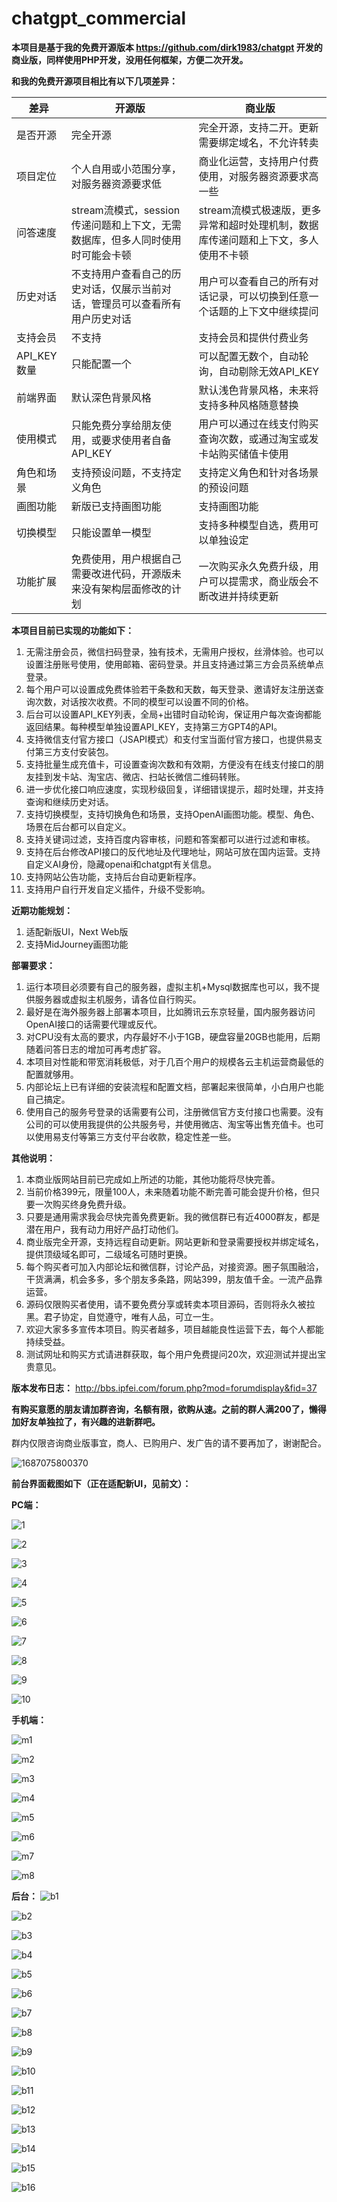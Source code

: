 # chatgpt_commercial
**本项目是基于我的免费开源版本 https://github.com/dirk1983/chatgpt 开发的商业版，同样使用PHP开发，没用任何框架，方便二次开发。**

**和我的免费开源项目相比有以下几项差异：**

| 差异 | 开源版 | 商业版 |
| --- | --- | --- |
| 是否开源 | 完全开源 | 完全开源，支持二开。更新需要绑定域名，不允许转卖 |
| 项目定位 | 个人自用或小范围分享，对服务器资源要求低 | 商业化运营，支持用户付费使用，对服务器资源要求高一些 |
| 问答速度 | stream流模式，session传递问题和上下文，无需数据库，但多人同时使用时可能会卡顿 | stream流模式极速版，更多异常和超时处理机制，数据库传递问题和上下文，多人使用不卡顿 |
| 历史对话 | 不支持用户查看自己的历史对话，仅展示当前对话，管理员可以查看所有用户历史对话 | 用户可以查看自己的所有对话记录，可以切换到任意一个话题的上下文中继续提问 |
| 支持会员 | 不支持 | 支持会员和提供付费业务 |
| API_KEY数量 | 只能配置一个 | 可以配置无数个，自动轮询，自动剔除无效API_KEY |
| 前端界面 | 默认深色背景风格 | 默认浅色背景风格，未来将支持多种风格随意替换 |
| 使用模式 | 只能免费分享给朋友使用，或要求使用者自备API_KEY | 用户可以通过在线支付购买查询次数，或通过淘宝或发卡站购买储值卡使用 |
| 角色和场景 | 支持预设问题，不支持定义角色 | 支持定义角色和针对各场景的预设问题 |
| 画图功能 | 新版已支持画图功能 | 支持画图功能 |
| 切换模型 | 只能设置单一模型 | 支持多种模型自选，费用可以单独设定 |
| 功能扩展 | 免费使用，用户根据自己需要改进代码，开源版未来没有架构层面修改的计划 | 一次购买永久免费升级，用户可以提需求，商业版会不断改进并持续更新 |

**本项目目前已实现的功能如下：**

1. 无需注册会员，微信扫码登录，独有技术，无需用户授权，丝滑体验。也可以设置注册账号使用，使用邮箱、密码登录。并且支持通过第三方会员系统单点登录。
2. 每个用户可以设置成免费体验若干条数和天数，每天登录、邀请好友注册送查询次数，对话按次收费。不同的模型可以设置不同的价格。
3. 后台可以设置API_KEY列表，全局+出错时自动轮询，保证用户每次查询都能返回结果。每种模型单独设置API_KEY，支持第三方GPT4的API。
4. 支持微信支付官方接口（JSAPI模式）和支付宝当面付官方接口，也提供易支付第三方支付安装包。
5. 支持批量生成充值卡，可设置查询次数和有效期，方便没有在线支付接口的朋友挂到发卡站、淘宝店、微店、扫站长微信二维码转账。
6. 进一步优化接口响应速度，实现秒级回复，详细错误提示，超时处理，并支持查询和继续历史对话。
7. 支持切换模型，支持切换角色和场景，支持OpenAI画图功能。模型、角色、场景在后台都可以自定义。
8. 支持关键词过滤，支持百度内容审核，问题和答案都可以进行过滤和审核。
9. 支持在后台修改API接口的反代地址及代理地址，网站可放在国内运营。支持自定义AI身份，隐藏openai和chatgpt有关信息。
10. 支持网站公告功能，支持后台自动更新程序。
11. 支持用户自行开发自定义插件，升级不受影响。

**近期功能规划：**

1. 适配新版UI，Next Web版
2. 支持MidJourney画图功能

**部署要求：**
1. 运行本项目必须要有自己的服务器，虚拟主机+Mysql数据库也可以，我不提供服务器或虚拟主机服务，请各位自行购买。
2. 最好是在海外服务器上部署本项目，比如腾讯云东京轻量，国内服务器访问OpenAI接口的话需要代理或反代。
3. 对CPU没有太高的要求，内存最好不小于1GB，硬盘容量20GB也能用，后期随着问答日志的增加可再考虑扩容。
4. 本项目对性能和带宽消耗极低，对于几百个用户的规模各云主机运营商最低的配置就够用。
5. 内部论坛上已有详细的安装流程和配置文档，部署起来很简单，小白用户也能自己搞定。
6. 使用自己的服务号登录的话需要有公司，注册微信官方支付接口也需要。没有公司的可以使用我提供的公共服务号，并使用微店、淘宝等出售充值卡。也可以使用易支付等第三方支付平台收款，稳定性差一些。

**其他说明：**
1. 本商业版网站目前已完成如上所述的功能，其他功能将尽快完善。
2. 当前价格399元，限量100人，未来随着功能不断完善可能会提升价格，但只要一次购买终身免费升级。
3. 只要是通用需求我会尽快完善免费更新。我的微信群已有近4000群友，都是潜在用户，我有动力用好产品打动他们。
4. 商业版完全开源，支持远程自动更新。网站更新和登录需要授权并绑定域名，提供顶级域名即可，二级域名可随时更换。
5. 每个购买者可加入内部论坛和微信群，讨论产品，对接资源。圈子氛围融洽，干货满满，机会多多，多个朋友多条路，网站399，朋友值千金。一流产品靠运营。
6. 源码仅限购买者使用，请不要免费分享或转卖本项目源码，否则将永久被拉黑。君子协定，自觉遵守，唯有人品，可立一生。
7. 欢迎大家多多宣传本项目。购买者越多，项目越能良性运营下去，每个人都能持续受益。
8. 测试网址和购买方式请进群获取，每个用户免费提问20次，欢迎测试并提出宝贵意见。

**版本发布日志：**
http://bbs.ipfei.com/forum.php?mod=forumdisplay&fid=37

**有购买意愿的朋友请加群咨询，名额有限，欲购从速。之前的群人满200了，懒得加好友单独拉了，有兴趣的进新群吧。**

群内仅限咨询商业版事宜，商人、已购用户、发广告的请不要再加了，谢谢配合。

![1687075800370](https://github.com/dirk1983/chatgpt_commercial/assets/5563148/9483e33e-bfc4-492e-94ac-c176164c1a69)


**前台界面截图如下（正在适配新UI，见前文）：**

**PC端：**

![1](https://github.com/dirk1983/chatgpt_commercial/assets/5563148/b41904cc-934e-4690-96a9-69d65eb729a9)

![2](https://github.com/dirk1983/chatgpt_commercial/assets/5563148/3770f430-69a0-4a08-b506-6f019ce25efd)

![3](https://github.com/dirk1983/chatgpt_commercial/assets/5563148/fd1d07c5-9c89-4c2f-80c2-22458440961b)

![4](https://github.com/dirk1983/chatgpt_commercial/assets/5563148/857054c2-3bfb-48b5-acaa-234fe1704753)

![5](https://github.com/dirk1983/chatgpt_commercial/assets/5563148/cd5a0b49-db7a-4ddb-8620-31d84d5ea87a)

![6](https://github.com/dirk1983/chatgpt_commercial/assets/5563148/13d008ee-db16-4b60-966a-88e067d4ff10)

![7](https://github.com/dirk1983/chatgpt_commercial/assets/5563148/a37a62f0-68cb-47d9-8bfa-9b40a352f21c)

![8](https://github.com/dirk1983/chatgpt_commercial/assets/5563148/06b152ae-a61f-4cd5-8f58-817dd3506cae)

![9](https://github.com/dirk1983/chatgpt_commercial/assets/5563148/9ebc0923-3206-4764-9be7-e778804a407a)

![10](https://github.com/dirk1983/chatgpt_commercial/assets/5563148/60d6e8e7-a57f-4f84-aa9b-0f6c66f6193a)

**手机端：**

![m1](https://github.com/dirk1983/chatgpt_commercial/assets/5563148/c9c19531-9730-4b77-b8c9-d27b855cd275)

![m2](https://github.com/dirk1983/chatgpt_commercial/assets/5563148/1f18f6f8-a492-4a72-8ba9-efab68f3a9c2)

![m3](https://github.com/dirk1983/chatgpt_commercial/assets/5563148/c02de3a4-5b20-41fd-9e55-05102e4f9720)

![m4](https://github.com/dirk1983/chatgpt_commercial/assets/5563148/911ce55a-5934-429d-84e8-6b06e73cba2c)

![m5](https://github.com/dirk1983/chatgpt_commercial/assets/5563148/f3ad28e3-2276-43f2-856d-fc8302972946)

![m6](https://github.com/dirk1983/chatgpt_commercial/assets/5563148/99b9bb2f-1e72-44fe-9ebe-8f622e171117)

![m7](https://github.com/dirk1983/chatgpt_commercial/assets/5563148/95534569-cafb-4ff6-9a55-9d1d748b1e97)

![m8](https://github.com/dirk1983/chatgpt_commercial/assets/5563148/3798a244-02f7-46ce-b473-9ecf98b56c1c)

**后台：**
![b1](https://github.com/dirk1983/chatgpt_commercial/assets/5563148/48bc2f59-50f8-4c11-96e1-3e8c60106992)

![b2](https://github.com/dirk1983/chatgpt_commercial/assets/5563148/8bc4dbec-9c74-4717-8810-52f42bd6eef2)

![b3](https://github.com/dirk1983/chatgpt_commercial/assets/5563148/d384dcc5-0d87-4c24-ac95-c26cedf5e45b)

![b4](https://github.com/dirk1983/chatgpt_commercial/assets/5563148/91acac0f-92d9-4e26-ae6e-5f4afb8cf400)

![b5](https://github.com/dirk1983/chatgpt_commercial/assets/5563148/0a9ba3cd-fb62-4639-bcee-505c981061de)

![b6](https://github.com/dirk1983/chatgpt_commercial/assets/5563148/b882ce39-cb30-4734-8a6c-0d9e04e5598a)

![b7](https://github.com/dirk1983/chatgpt_commercial/assets/5563148/286870d9-e4a2-4c49-a394-6547c56c18aa)

![b8](https://github.com/dirk1983/chatgpt_commercial/assets/5563148/b5fe9cc8-6553-4b20-b35c-a2ad4f0ae9c6)

![b9](https://github.com/dirk1983/chatgpt_commercial/assets/5563148/d8bdcfdd-7c98-4cbd-a4ea-d7d60a080c5b)

![b10](https://github.com/dirk1983/chatgpt_commercial/assets/5563148/ef32b410-f62f-472d-ad0e-f8eba68b699b)

![b11](https://github.com/dirk1983/chatgpt_commercial/assets/5563148/70f42d6b-d6f0-4064-b52c-5c39884aa81e)

![b12](https://github.com/dirk1983/chatgpt_commercial/assets/5563148/0da6acad-baab-479d-a6c5-70fbb08d01c0)

![b13](https://github.com/dirk1983/chatgpt_commercial/assets/5563148/c6b8fa6c-85c4-4c94-b08c-a88eb5d08d35)

![b14](https://github.com/dirk1983/chatgpt_commercial/assets/5563148/18f474a6-d355-45a8-ba59-2016924f4a7c)

![b15](https://github.com/dirk1983/chatgpt_commercial/assets/5563148/cc111947-dc5d-4143-9bcb-d4de63170c76)

![b16](https://github.com/dirk1983/chatgpt_commercial/assets/5563148/bdf444da-22bd-40e9-b2f8-78ad521021c1)
